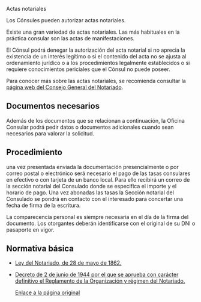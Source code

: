  Actas notariales

  Los Cónsules pueden autorizar actas notariales.

 Existe una gran variedad de actas notariales. Las más habituales en la práctica consular son las actas de manifestaciones.

 El Cónsul podrá denegar la autorización del acta notarial si no aprecia la existencia de un interés legítimo o si el contenido del acta no se ajusta al ordenamiento jurídico o a los procedimientos legalmente establecidos o si requiere conocimientos periciales que el Cónsul no puede poseer.

  Para conocer más sobre las actas notariales, se recomienda consultar la [página web del Consejo General del Notariado](https://www.notariado.org/liferay/web/notariado/actas-acts). 

 Documentos necesarios
---------------------

 Además de los documentos que se relacionan a continuación, la Oficina Consular podrá pedir datos o documentos adicionales cuando sean necesarios para valorar la solicitud.

 Procedimiento
-------------

 una vez presentada enviada la documentación presencialmente o por correo postal o electrónico será necesario el pago de las tasas consulares en efectivo o con tarjeta de un banco local. Para ello recibirá un correo de la sección notarial del Consulado donde se especifica el importe y el horario de pago. Una vez abonadas las tasas la Sección notarial del Consulado se pondrá en contacto con el interesado para concertar una fecha de firma de la escritura.

 La comparecencia personal es siempre necesaria en el día de la firma del documento. Los otorgantes deberán identificarse con el original de su DNI o pasaporte en vigor.

 Normativa básica
----------------

 * [Ley del Notariado, de 28 de mayo de 1862.](https://www.boe.es/buscar/act.php?id=BOE-A-1862-4073)
* [Decreto de 2 de junio de 1944 por el que se aprueba con carácter definitivo el Reglamento de la Organización y régimen del Notariado.](https://www.boe.es/buscar/act.php?id=BOE-A-1944-6578)

  [Enlace a la página original](https://www.exteriores.gob.es/Consulados/amsterdam/es/ServiciosConsulares/Paginas/index.aspx?scco=Pa%C3%ADses+Bajos&scd=9&scca=Notar%C3%ADa&scs=Actas%20notariales)
